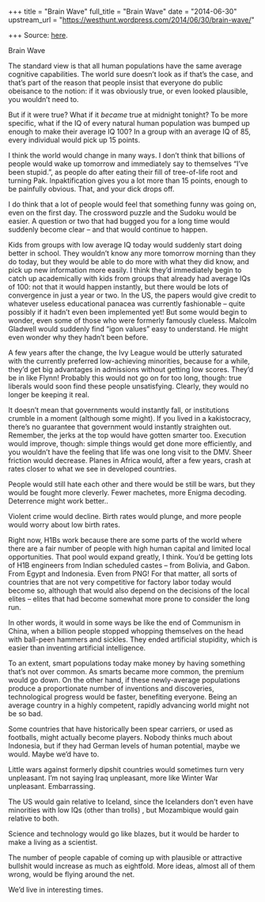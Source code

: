+++
title = "Brain Wave"
full_title = "Brain Wave"
date = "2014-06-30"
upstream_url = "https://westhunt.wordpress.com/2014/06/30/brain-wave/"

+++
Source: [here](https://westhunt.wordpress.com/2014/06/30/brain-wave/).

Brain Wave

The standard view is that all human populations have the same average
cognitive capabilities. The world sure doesn’t look as if that’s the
case, and that’s part of the reason that people insist that everyone do
public obeisance to the notion: if it was obviously true, or even looked
plausible, you wouldn’t need to.

But if it were true? What if it *became* true at midnight tonight? To
be more specific, what if the IQ of every natural human population was
bumped up enough to make their average IQ 100? In a group with an
average IQ of 85, every individual would pick up 15 points.

I think the world would change in many ways. I don’t think that
billions of people would wake up tomorrow and immediately say to
themselves “I’ve been stupid.”, as people do after eating their fill of
tree-of-life root and turning Pak. Inpaktification gives you a lot more
than 15 points, enough to be painfully obvious. That, and your dick
drops off.

I do think that a lot of people would feel that something funny was
going on, even on the first day. The crossword puzzle and the Sudoku
would be easier. A question or two that had bugged you for a long time
would suddenly become clear – and that would continue to happen.

Kids from groups with low average IQ today would suddenly start doing
better in school. They wouldn’t know any more tomorrow morning than
they do today, but they would be able to do more with what they did
know, and pick up new information more easily. I think they’d
immediately begin to catch up academically with kids from groups that
already had average IQs of 100: not that it would happen instantly, but
there would be lots of convergence in just a year or two. In the US,
the papers would give credit to whatever useless educational panacea
was currently fashionable – quite possibly if it hadn’t even been
implemented yet! But some would begin to wonder, even some of those who
were formerly famously clueless. Malcolm Gladwell would suddenly find
“igon values” easy to understand. He might even wonder why they hadn’t
been before.

A few years after the change, the Ivy League would be utterly saturated
with the currently preferred low-achieving minorities, because for a
while, they’d get big advantages in admissions without getting low
scores. They’d be in like Flynn! Probably this would not go on for too
long, though: true liberals would soon find these people unsatisfying.
Clearly, they would no longer be keeping it real.

It doesn’t mean that governments would instantly fall, or institutions
crumble in a moment (although some might). If you lived in a
kakistocracy, there’s no guarantee that government would instantly
straighten out. Remember, the jerks at the top would have gotten smarter
too. Execution would improve, though: simple things would get done more
efficiently, and you wouldn’t have the feeling that life was one long
visit to the DMV.  Sheer friction would decrease. Planes in Africa
would, after a few years, crash at rates closer to what we see in
developed countries.

People would still hate each other and there would be still be wars, but
they would be fought more cleverly. Fewer machetes, more Enigma
decoding. Deterrence might work better..

Violent crime would decline. Birth rates would plunge, and more people
would worry about low birth rates.

Right now, H1Bs work because there are some parts of the world where
there are a fair number of people with high human capital and limited
local opportunities. That pool would expand greatly, I think. You’d be
getting lots of H1B engineers from Indian scheduled castes – from
Bolivia, and Gabon. From Egypt and Indonesia. Even from PNG! For that
matter, all sorts of countries that are not very competitive for factory
labor today would become so, although that would also depend on the
decisions of the local elites – elites that had become somewhat more
prone to consider the long run.

In other words, it would in some ways be like the end of Communism in
China, when a billion people stopped whopping themselves on the head
with ball-peen hammers and sickles. They ended artificial stupidity,
which is easier than inventing artificial intelligence.

To an extent, smart populations today make money by having something
that’s not over common. As smarts became more common, the premium would
go down. On the other hand, if these newly-average populations produce
a proportionate number of inventions and discoveries, technological
progress would be faster, benefiting everyone.  Being an average
country in a highly competent, rapidly advancing world might not be so
bad.

Some countries that have historically been spear carriers, or used as
footballs, might actually become players. Nobody thinks much about
Indonesia, but if they had German levels of human potential, maybe we
would. Maybe we’d have to.

Little wars against formerly dipshit countries would sometimes turn very
unpleasant. I’m not saying Iraq unpleasant, more like Winter War
unpleasant. Embarrassing.

The US would gain relative to Iceland, since the Icelanders don’t even
have minorities with low IQs (other than trolls) , but Mozambique would
gain relative to both.

Science and technology would go like blazes, but it would be harder to
make a living as a scientist.

The number of people capable of coming up with plausible or attractive
bullshit would increase as much as eightfold. More ideas, almost all of
them wrong, would be flying around the net.

We’d live in interesting times.

















